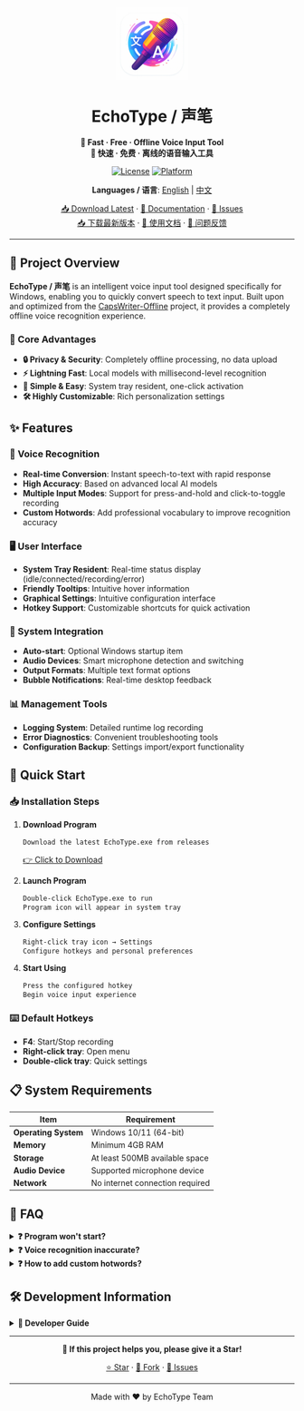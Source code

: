 <div align="center">
  <img src="assets/icon.png" alt="EchoType Logo" width="128" height="128">
  
  # EchoType / 声笔
  
  **🎤 Fast · Free · Offline Voice Input Tool**  
  **🎤 快速 · 免费 · 离线的语音输入工具**
  
  [![License](https://img.shields.io/badge/license-MIT-blue.svg)](LICENSE)
  [![Platform](https://img.shields.io/badge/platform-Windows-lightgrey.svg)](#)
  <!-- [![Release](https://img.shields.io/github/v/release/your-repo/your-project.svg)](https://github.com/your-repo/your-project/releases) -->
  
  **Languages / 语言**: [English](README.md) | [中文](README_ZH.md)
  
  [📥 Download Latest](https://github.com/your-repo/your-project/releases) · [📖 Documentation](#quick-start) · [🐛 Issues](https://github.com/your-repo/your-project/issues)  
  [📥 下载最新版本](https://github.com/your-repo/your-project/releases) · [📖 使用文档](#快速开始) · [🐛 问题反馈](https://github.com/your-repo/your-project/issues)
</div>

---

## 📖 Project Overview

**EchoType / 声笔** is an intelligent voice input tool designed specifically for Windows, enabling you to quickly convert speech to text input. Built upon and optimized from the [CapsWriter-Offline](https://github.com/HaujetZhao/CapsWriter-Offline) project, it provides a completely offline voice recognition experience.

### 🎯 Core Advantages
- **🔒 Privacy & Security**: Completely offline processing, no data upload
- **⚡ Lightning Fast**: Local models with millisecond-level recognition
- **🎨 Simple & Easy**: System tray resident, one-click activation
- **🛠️ Highly Customizable**: Rich personalization settings

## ✨ Features

### 🎤 Voice Recognition
- **Real-time Conversion**: Instant speech-to-text with rapid response
- **High Accuracy**: Based on advanced local AI models
- **Multiple Input Modes**: Support for press-and-hold and click-to-toggle recording
- **Custom Hotwords**: Add professional vocabulary to improve recognition accuracy

### 🖥️ User Interface
- **System Tray Resident**: Real-time status display (idle/connected/recording/error)
- **Friendly Tooltips**: Intuitive hover information
- **Graphical Settings**: Intuitive configuration interface
- **Hotkey Support**: Customizable shortcuts for quick activation

### 🔧 System Integration
- **Auto-start**: Optional Windows startup item
- **Audio Devices**: Smart microphone detection and switching
- **Output Formats**: Multiple text format options
- **Bubble Notifications**: Real-time desktop feedback

### 📊 Management Tools
- **Logging System**: Detailed runtime log recording
- **Error Diagnostics**: Convenient troubleshooting tools
- **Configuration Backup**: Settings import/export functionality

## 🚀 Quick Start

### 📥 Installation Steps

1. **Download Program**
   ```
   Download the latest EchoType.exe from releases
   ```
   [👉 Click to Download](https://github.com/your-repo/your-project/releases)

2. **Launch Program**
   ```
   Double-click EchoType.exe to run
   Program icon will appear in system tray
   ```

3. **Configure Settings**
   ```
   Right-click tray icon → Settings
   Configure hotkeys and personal preferences
   ```

4. **Start Using**
   ```
   Press the configured hotkey
   Begin voice input experience
   ```

### ⌨️ Default Hotkeys
- **F4**: Start/Stop recording
- **Right-click tray**: Open menu
- **Double-click tray**: Quick settings

## 📋 System Requirements

| Item | Requirement |
|------|-------------|
| **Operating System** | Windows 10/11 (64-bit) |
| **Memory** | Minimum 4GB RAM |
| **Storage** | At least 500MB available space |
| **Audio Device** | Supported microphone device |
| **Network** | No internet connection required |

## 🔧 FAQ

<details>
<summary><strong>❓ Program won't start?</strong></summary>

1. Check if antivirus software is blocking it
2. Confirm Windows version compatibility
3. Check log files for error diagnosis
4. Try running as administrator
</details>

<details>
<summary><strong>❓ Voice recognition inaccurate?</strong></summary>

1. Check microphone device and volume
2. Use in quiet environment
3. Add custom hotwords to improve accuracy
4. Adjust recording sensitivity settings
</details>

<details>
<summary><strong>❓ How to add custom hotwords?</strong></summary>

1. Right-click tray icon and select "Settings"
2. Go to "Hotword Management" tab
3. Add frequently used professional vocabulary
4. Save settings and restart program
</details>

## 🛠️ Development Information

<details>
<summary><strong>🔧 Developer Guide</strong></summary>

### Environment Setup
```bash
# Install dependencies
pip install -r requirements.txt

# Run program (recommended to use pythonw to avoid console window)
pythonw run_tray.py
```

### Project Structure
```
windows/
├── assets/           # Resource files (icons, etc.)
├── util/            # Utility modules
├── tray_app.py      # Tray application main entry
├── settings_dialog.py # Settings dialog
├── hotkey_dialog.py # Hotkey settings
└── run_tray.py      # Launch script
```

### Core Components
- **TrayBackend**: Background thread running client logic
- **SettingsDialog**: Graphical configuration interface
- **HotkeyDialog**: Hotkey management
- **AutoStart**: Startup item management

### Build & Release
```bash
# Package with PyInstaller
pyinstaller --noconsole --icon assets/icon.ico run_tray.py
```

### Configuration File
The program generates a configuration file at `%APPDATA%\CapsWriter\client.json` on first run.

</details>

---

<div align="center">
  
  **🌟 If this project helps you, please give it a Star!**
  
  [⭐ Star](https://github.com/your-repo/your-project) · [🍴 Fork](https://github.com/your-repo/your-project/fork) · [📝 Issues](https://github.com/your-repo/your-project/issues)
  
  ---
  
  Made with ❤️ by EchoType Team
  
</div>